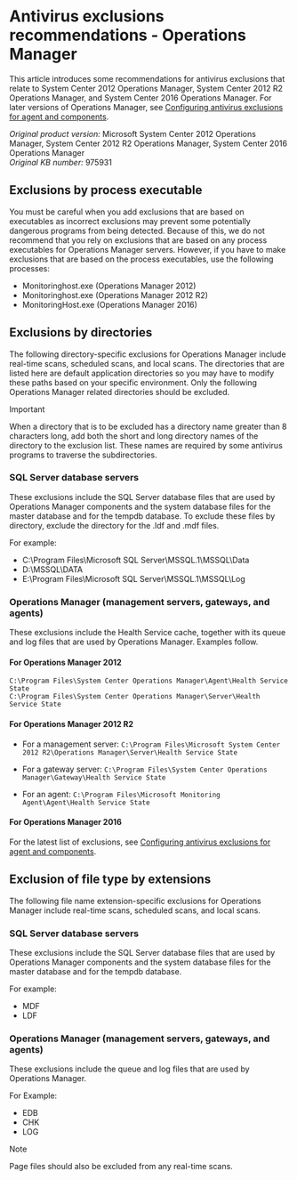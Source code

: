 # Antivirus exclusions recommendations - Operations Manager

This article introduces some recommendations for antivirus exclusions that relate to System Center 2012 Operations Manager, System Center 2012 R2 Operations Manager, and System Center 2016 Operations Manager. For later versions of Operations Manager, see <a href="/en-us/system-center/scom/plan-security-antivirus" data-linktype="absolute-path">Configuring antivirus exclusions for agent and components</a>.

<p><em>Original product version:</em>   Microsoft System Center 2012 Operations Manager, System Center 2012 R2 Operations Manager, System Center 2016 Operations Manager<br/>
<em>Original KB number:</em>   975931</p>
<h2 id="exclusions-by-process-executable">Exclusions by process executable</h2>
<p>You must be careful when you add exclusions that are based on executables as incorrect exclusions may prevent some potentially dangerous programs from being detected. Because of this, we do not recommend that you rely on exclusions that are based on any process executables for Operations Manager servers. However, if you have to make exclusions that are based on the process executables, use the following processes:</p>
<ul>
<li>Monitoringhost.exe (Operations Manager 2012)</li>
<li>Monitoringhost.exe (Operations Manager 2012 R2)</li>
<li>MonitoringHost.exe (Operations Manager 2016)</li>
</ul>
<h2 id="exclusions-by-directories">Exclusions by directories</h2>
<p>The following directory-specific exclusions for Operations Manager include real-time scans, scheduled scans, and local scans. The directories that are listed here are default application directories so you may have to modify these paths based on your specific environment. Only the following Operations Manager related directories should be excluded.</p>
<div class="IMPORTANT">
<p>Important</p>
<p>When a directory that is to be excluded has a directory name greater than 8 characters long, add both the short and long directory names of the directory to the exclusion list. These names are required by some antivirus programs to traverse the subdirectories.</p>
</div>
<h3 id="sql-server-database-servers">SQL Server database servers</h3>
<p>These exclusions include the SQL Server database files that are used by Operations Manager components and the system database files for the master database and for the tempdb database. To exclude these files by directory, exclude the directory for the .ldf and .mdf files.</p>
<p>For example:</p>
<ul>
<li>C:\Program Files\Microsoft SQL Server\MSSQL.1\MSSQL\Data</li>
<li>D:\MSSQL\DATA</li>
<li>E:\Program Files\Microsoft SQL Server\MSSQL.1\MSSQL\Log</li>
</ul>
<h3 id="operations-manager-management-servers-gateways-and-agents">Operations Manager (management servers, gateways, and agents)</h3>
<p>These exclusions include the Health Service cache, together with its queue and log files that are used by Operations Manager. Examples follow.</p>
<h4 id="for-operations-manager-2012">For Operations Manager 2012</h4>
<p><code>C:\Program Files\System Center Operations Manager\Agent\Health Service State</code><br/>
<code>C:\Program Files\System Center Operations Manager\Server\Health Service State</code></p>
<h4 id="for-operations-manager-2012-r2">For Operations Manager 2012 R2</h4>
<ul>
<li><p>For a management server: <code>C:\Program Files\Microsoft System Center 2012 R2\Operations Manager\Server\Health Service State</code></p>
</li>
<li><p>For a gateway server: <code>C:\Program Files\System Center Operations Manager\Gateway\Health Service State</code></p>
</li>
<li><p>For an agent: <code>C:\Program Files\Microsoft Monitoring Agent\Agent\Health Service State</code></p>
</li>
</ul>
<h4 id="for-operations-manager-2016">For Operations Manager 2016</h4>
<p>For the latest list of exclusions, see <a href="/en-us/system-center/scom/plan-security-antivirus" data-linktype="absolute-path">Configuring antivirus exclusions for agent and components</a>.</p>
<h2 id="exclusion-of-file-type-by-extensions">Exclusion of file type by extensions</h2>
<p>The following file name extension-specific exclusions for Operations Manager include real-time scans, scheduled scans, and local scans.</p>
<h3 id="sql-server-database-servers-1">SQL Server database servers</h3>
<p>These exclusions include the SQL Server database files that are used by Operations Manager components and the system database files for the master database and for the tempdb database.</p>
<p>For example:</p>
<ul>
<li>MDF</li>
<li>LDF</li>
</ul>
<h3 id="operations-manager-management-servers-gateways-and-agents-1">Operations Manager (management servers, gateways, and agents)</h3>
<p>These exclusions include the queue and log files that are used by Operations Manager.</p>
<p>For Example:</p>
<ul>
<li>EDB</li>
<li>CHK</li>
<li>LOG</li>
</ul>
<div class="NOTE">
<p>Note</p>
<p>Page files should also be excluded from any real-time scans.</p>
</div>
